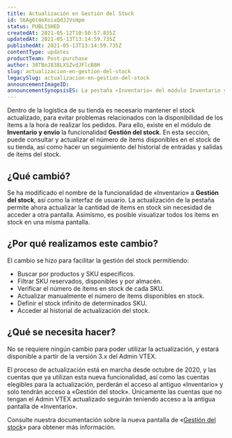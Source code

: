 ```yaml
---
title: Actualización en Gestión del Stock 
id: S6Ag6t4mXoixQdJJVsHpm
status: PUBLISHED
createdAt: 2021-05-12T10:50:57.835Z
updatedAt: 2021-05-13T13:14:59.735Z
publishedAt: 2021-05-13T13:14:59.735Z
contentType: updates
productTeam: Post-purchase
author: 30TBnJ838LXSZvdJFlcB8H
slug: actualizacion-en-gestion-del-stock
legacySlug: actualizacion-en-gestion-del-stock
announcementImageID: 
announcementSynopsisES: La pestaña «Inventario» del módulo Inventario y Envío ahora es «Gestión del stock», y su interfaz también cambió.
---
```



Dentro de la logística de su tienda es necesario mantener el stock actualizado, para evitar problemas relacionados con la disponibilidad de los ítems a la hora de realizar los pedidos. Para ello, existe en el módulo de **Inventario y envío** la funcionalidad **Gestión del stock**. En esta sección, puede consultar y actualizar el número de ítems disponibles en el stock de su tienda, así como hacer un seguimiento del historial de entradas y salidas de ítems del stock.

## ¿Qué cambió? 

Se ha modificado el nombre de la funcionalidad de «Inventario» a **Gestión del stock**, así como la interfaz de usuario. La actualización de la pestaña permite ahora actualizar la cantidad de ítems en stock sin necesidad de acceder a otra pantalla. Asimismo, es posible visualizar todos los ítems en stock en una misma pantalla. 

## ¿Por qué realizamos este cambio? 

El cambio se hizo para facilitar la gestión del stock permitiendo:

*   Buscar por productos y SKU específicos.
*   Filtrar SKU reservados, disponibles y por almacén.
*   Verificar el número de ítems en stock de cada SKU.
*   Actualizar manualmente el número de ítems disponibles en stock.
*   Definir el stock infinito de determinados SKU.
*   Acceder al historial de actualización del stock.

## ¿Qué se necesita hacer?

No se requiere ningún cambio para poder utilizar la actualización, y estará disponible a partir de la versión 3.x del Admin VTEX.

El proceso de actualización está en marcha desde octubre de 2020, y las cuentas que ya utilizan esta nueva funcionalidad, así como las cuentas elegibles para la actualización, perderán el acceso al antiguo «Inventario» y solo tendrán acceso a «Gestión del stock». Únicamente las cuentas que no tengan el Admin VTEX actualizado seguirán teniendo acceso a la antigua pantalla de «Inventario».

Consulte nuestra documentación sobre la nueva pantalla de «[Gestión del stock](https://help.vtex.com/es/tutorial/gerenciar-itens-em-estoque)» para obtener más información.

